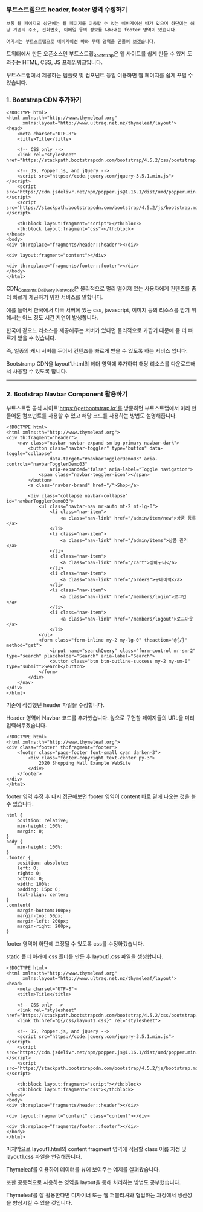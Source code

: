 ### 부트스트랩으로 header, footer 영역 수정하기

```
보통 웹 페이지의 상단에는 웹 페이지를 이동할 수 있는 네비게이션 바가 있으며 하단에는 해당 기업의 주소, 전화번호, 이메일 등의 정보를 나타내는 footer 영역이 있습니다.

여기서는 부트스트랩으로 네비게이션 바와 푸터 영역을 만들어 보겠습니다.
```

트위터에서 만든 오픈소스인 부트스트랩<sub>Bootstrap</sub>은 웹 사이트를 쉽게 만들 수 있게 도와주는 HTML, CSS, JS 프레임워크입니다.

부트스트랩에서 제공하는 템플릿 및 컴포넌트 등일 이용하면 웹 페이지를 쉽게 꾸밀 수 있습니다.

### 1. Bootstrap CDN 추가하기

```
<!DOCTYPE html>
<html xmlns:th="http://www.thymeleaf.org"
      xmlns:layout="http://www.ultraq.net.nz/thymeleaf/layout">
<head>
    <meta charset="UTF-8">
    <title>Title</title>

    <!-- CSS only -->
    <link rel="stylesheet" href="https://stackpath.bootstrapcdn.com/bootstrap/4.5.2/css/bootstrap.min.css">

    <!-- JS, Popper.js, and jQuery -->
    <script src="https://code.jquery.com/jquery-3.5.1.min.js"></script>
    <script src="https://cdn.jsdelivr.net/npm/popper.js@1.16.1/dist/umd/popper.min.js"></script>
    <script src="https://stackpath.bootstrapcdn.com/bootstrap/4.5.2/js/bootstrap.min.js"></script>

    <th:block layout:fragment="script"></th:block>
    <th:block layout:fragment="css"></th:block>
</head>
<body>
<div th:replace="fragments/header::header"></div>

<div layout:fragment="content"></div>

<div th:replace="fragments/footer::footer"></div>
</body>
</html>
```

CDN<sub>Contents Delivery Network</sub>은 물리적으로 멀리 떨어져 있는 사용자에게 컨텐츠를 좀 더 빠르게 제공하기 위한 서비스를 말합니다.

예를 들어서 한국에서 미국 서버에 있는 css, javascript, 이미지 등의 리소스를 받기 위해서는 어느 정도 시간 지연이 발생합니다.

한국에 같으느 리소스를 제공해주는 서버가 있다면 물리적으로 가깝기 때문에 좀 더 빠르게 받을 수 있습니다.

즉, 일종의 캐시 서버를 두어서 컨텐츠를 빠르게 받을 수 있도록 하는 서비스 입니다.

Bootstramp CDN을 layout1.html의 헤더 영역에 추가하여 해당 리소스를 다운로드해서 사용할 수 있도록 합니다.

---

### 2. Bootstrap Navbar Component 활용하기

부트스트랩 공식 사이트'https://getbootstrap.kr'를 방문하면 부트스트랩에서 미리 만들어둔 컴포넌트를 사용할 수 있고 해당 코드를 사용하는 방법도 설명해줍니다.

```
<!DOCTYPE html>
<html xmlns:th="http://www.thymeleaf.org">
<div th:fragment="header">
    <nav class="navbar navbar-expand-sm bg-primary navbar-dark">
        <button class="navbar-toggler" type="button" data-toggle="collapse"
                data-target="#navbarTogglerDemo03" aria-controls="navbarTogglerDemo03"
                aria-expanded="false" aria-label="Toggle navigation">
            <span class="navbar-toggler-icon"></span>
        </button>
        <a class="navbar-brand" href="/">Shop</a>

        <div class="collapse navbar-collapse" id="navbarTogglerDemo03">
            <ul class="navbar-nav mr-auto mt-2 mt-lg-0">
                <li class="nav-item">
                    <a class="nav-link" href="/admin/item/new">상품 등록</a>
                </li>
                <li class="nav-item">
                    <a class="nav-link" href="/admin/items">상품 관리</a>
                </li>
                <li class="nav-item">
                    <a class="nav-link" href="/cart">장바구니</a>
                </li>
                <li class="nav-item">
                    <a class="nav-link" href="/orders">구매이력</a>
                </li>
                <li class="nav-item">
                    <a class="nav-link" href="/members/login">로그인</a>
                </li>
                <li class="nav-item">
                    <a class="nav-link" href="/members/logout">로그아웃</a>
                </li>
            </ul>
            <form class="form-inline my-2 my-lg-0" th:action="@{/}" method="get">
                <input name="searchQuery" class="form-control mr-sm-2" type="search" placeholder="Search" aria-label="Search">
                <button class="btn btn-outline-success my-2 my-sm-0" type="submit">Search</button>
            </form>
        </div>
    </nav>
</div>
</html>
```

기존에 작성했던 header 파일을 수정합니다.

Header 영역에 Navbar 코드를 추가했습니다. 앞으로 구현할 페이지들의 URL을 미리 입력해두겠습니다.

```
<!DOCTYPE html>
<html xmlns:th="http://www.thymeleaf.org">
<div class="footer" th:fragment="footer">
    <footer class="page-footer font-small cyan darken-3">
        <div class="footer-copyright text-center py-3">
            2020 Shopping Mall Example WebSite
        </div>
    </footer>
</div>
</html>
```

footer 영역 수정 후 다시 접근해보면 footer 영역이 content 바로 밑에 나오는 것을 볼 수 있습니다.

```
html {
    position: relative;
    min-height: 100%;
    margin: 0;
}
body {
    min-height: 100%;
}
.footer {
    position: absolute;
    left: 0;
    right: 0;
    bottom: 0;
    width: 100%;
    padding: 15px 0;
    text-align: center;
}
.content{
    margin-bottom:100px;
    margin-top: 50px;
    margin-left: 200px;
    margin-right: 200px;
}
```

footer 영역이 하단에 고정될 수 있도록 css를 수정하겠습니다.

static 폴더 아래에 css 폴더를 만든 후 layout1.css 파일을 생성합니다.

```
<!DOCTYPE html>
<html xmlns:th="http://www.thymeleaf.org"
      xmlns:layout="http://www.ultraq.net.nz/thymeleaf/layout">
<head>
    <meta charset="UTF-8">
    <title>Title</title>

    <!-- CSS only -->
    <link rel="stylesheet" href="https://stackpath.bootstrapcdn.com/bootstrap/4.5.2/css/bootstrap.min.css">
    <link th:href="@{/css/layout1.css}" rel="stylesheet">

    <!-- JS, Popper.js, and jQuery -->
    <script src="https://code.jquery.com/jquery-3.5.1.min.js"></script>
    <script src="https://cdn.jsdelivr.net/npm/popper.js@1.16.1/dist/umd/popper.min.js"></script>
    <script src="https://stackpath.bootstrapcdn.com/bootstrap/4.5.2/js/bootstrap.min.js"></script>

    <th:block layout:fragment="script"></th:block>
    <th:block layout:fragment="css"></th:block>
</head>
<body>
<div th:replace="fragments/header::header"></div>

<div layout:fragment="content" class="content"></div>

<div th:replace="fragments/footer::footer"></div>
</body>
</html>

```

마지막으로 layout1.html의 content fragment 영역에 적용할 class 이름 지정 및 layout1.css 파일을 연결해줍니다.

Thymeleaf를 이용하여 데이터를 뷰에 보여주는 예제를 살펴봤습니다.

또한 공통적으로 사용하는 영역을 layout을 통해 처리하는 방법도 공부했습니다.

Thymeleaf를 잘 활용한다면 디자이너 또는 웹 퍼블리셔와 협업하는 과정에서 생산성을 향상시킬 수 있을 것입니다.
